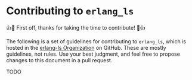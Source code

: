 # Contributing to `erlang_ls`

:+1::tada: First off, thanks for taking the time to contribute! :tada::+1:

The following is a set of guidelines for contributing to `erlang_ls`, which is hosted in the [erlang-ls Organization](https://github.com/erlang-ls) on GitHub. These are mostly guidelines, not rules. Use your best judgment, and feel free to propose changes to this document in a pull request.

TODO
